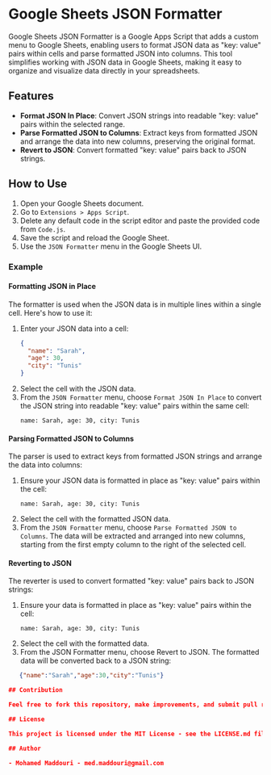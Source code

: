 # Google Sheets JSON Formatter

Google Sheets JSON Formatter is a Google Apps Script that adds a custom menu to Google Sheets, enabling users to format JSON data as "key: value" pairs within cells and parse formatted JSON into columns. This tool simplifies working with JSON data in Google Sheets, making it easy to organize and visualize data directly in your spreadsheets.

## Features

- **Format JSON In Place**: Convert JSON strings into readable "key: value" pairs within the selected range.
- **Parse Formatted JSON to Columns**: Extract keys from formatted JSON and arrange the data into new columns, preserving the original format.
- **Revert to JSON**: Convert formatted "key: value" pairs back to JSON strings.

## How to Use

1. Open your Google Sheets document.
2. Go to `Extensions > Apps Script`.
3. Delete any default code in the script editor and paste the provided code from `Code.js`.
4. Save the script and reload the Google Sheet.
5. Use the `JSON Formatter` menu in the Google Sheets UI.

### Example

#### Formatting JSON in Place

The formatter is used when the JSON data is in multiple lines within a single cell. Here's how to use it:

1. Enter your JSON data into a cell:
   ```json
   {
     "name": "Sarah",
     "age": 30,
     "city": "Tunis"
   }
   ```
2. Select the cell with the JSON data.
3. From the `JSON Formatter` menu, choose `Format JSON In Place` to convert the JSON string into readable "key: value" pairs within the same cell:
   ```plaintext
   name: Sarah, age: 30, city: Tunis
   ```

#### Parsing Formatted JSON to Columns

The parser is used to extract keys from formatted JSON strings and arrange the data into columns:

1. Ensure your JSON data is formatted in place as "key: value" pairs within the cell:
   ```plaintext
   name: Sarah, age: 30, city: Tunis
   ```
2. Select the cell with the formatted JSON data.
3. From the `JSON Formatter` menu, choose `Parse Formatted JSON to Columns`. The data will be extracted and arranged into new columns, starting from the first empty column to the right of the selected cell.

#### Reverting to JSON
The reverter is used to convert formatted "key: value" pairs back to JSON strings:
1. Ensure your data is formatted in place as "key: value" pairs within the cell:
   ```plaintext
   name: Sarah, age: 30, city: Tunis
   ```
2. Select the cell with the formatted data.
3. From the JSON Formatter menu, choose Revert to JSON. The formatted data will be converted back to a JSON string:
```json
   {"name":"Sarah","age":30,"city":"Tunis"}

## Contribution

Feel free to fork this repository, make improvements, and submit pull requests. Your contributions are welcome!

## License

This project is licensed under the MIT License - see the LICENSE.md file for details.

## Author

- Mohamed Maddouri - med.maddouri@gmail.com